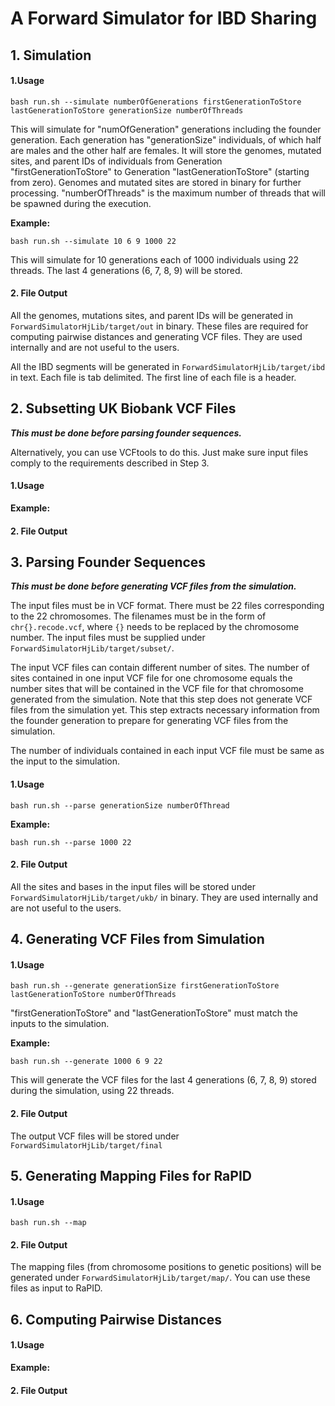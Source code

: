# A Forward Simulator for IBD Sharing

## 1. Simulation

  #### 1.Usage
   
  ```
  bash run.sh --simulate numberOfGenerations firstGenerationToStore lastGenerationToStore generationSize numberOfThreads
  ```
        
  This will simulate for "numOfGeneration" generations including the founder generation.
  Each generation has "generationSize" individuals, of which half are males and the other half are females.
  It will store the genomes, mutated sites, and parent IDs of individuals
  from Generation "firstGenerationToStore" to Generation "lastGenerationToStore" (starting from zero).
  Genomes and mutated sites are stored in binary for further processing. 
  "numberOfThreads" is the maximum number of threads that will be spawned during the execution.
    
  __Example:__
    
  ```
  bash run.sh --simulate 10 6 9 1000 22
  ```
  This will simulate for 10 generations each of 1000 individuals using 22 threads.
  The last 4 generations (6, 7, 8, 9) will be stored.
    
    
  #### 2. File Output
  
  All the genomes, mutations sites, and parent IDs will be generated in ```ForwardSimulatorHjLib/target/out``` in binary.
  These files are required for computing pairwise distances and generating VCF files. They are used internally and
  are not useful to the users.
  
  All the IBD segments will be generated in ```ForwardSimulatorHjLib/target/ibd``` in text.
  Each file is tab delimited. The first line of each file is a header. 

## 2. Subsetting UK Biobank VCF Files

  ___This must be done before parsing founder sequences.___
  
  Alternatively, you can use VCFtools to do this.
  Just make sure input files comply to the requirements described in Step 3.
  
  #### 1.Usage
    
  __Example:__
  
  #### 2. File Output
  
## 3. Parsing Founder Sequences

  ___This must be done before generating VCF files from the simulation.___
  
  The input files must be in VCF format. There must be 22 files corresponding to the 22
  chromosomes. The filenames must be in the form of ```chr{}.recode.vcf```,
  where ```{}``` needs to be replaced by the chromosome number.
  The input files must be supplied under ```ForwardSimulatorHjLib/target/subset/```.
  
  The input VCF files can contain different number of sites. The number of sites contained in one
  input VCF file for one chromosome equals the number sites that will be contained in the VCF file
  for that chromosome generated from the simulation. Note that this step does not generate
  VCF files from the simulation yet. This step extracts necessary information from the founder generation
  to prepare for generating VCF files from the simulation.
  
  The number of individuals contained in each input VCF file must be same as the input to the simulation.
  
  #### 1.Usage
    
  ```
  bash run.sh --parse generationSize numberOfThread
  ```
    
  __Example:__
  
  ```
  bash run.sh --parse 1000 22
  ```
  
  #### 2. File Output
  
  All the sites and bases in the input files will be stored under ```ForwardSimulatorHjLib/target/ukb/``` in binary.
  They are used internally and are not useful to the users.
    
## 4. Generating VCF Files from Simulation

  #### 1.Usage
    
  ```
  bash run.sh --generate generationSize firstGenerationToStore lastGenerationToStore numberOfThreads
  ```
    
  "firstGenerationToStore" and "lastGenerationToStore" must match the inputs to the simulation. 
    
  __Example:__
  
  ```
  bash run.sh --generate 1000 6 9 22
  ```
  
  This will generate the VCF files for the last 4 generations (6, 7, 8, 9) stored during the simulation,
  using 22 threads.
    
  #### 2. File Output
  
  The output VCF files will be stored under ```ForwardSimulatorHjLib/target/final```
  
## 5. Generating Mapping Files for RaPID

  #### 1.Usage
    
  ```
  bash run.sh --map
  ```
    
  #### 2. File Output
  
  The mapping files (from chromosome positions to genetic positions) will be generated under
  ```ForwardSimulatorHjLib/target/map/```. You can use these files as input to RaPID.
 
## 6. Computing Pairwise Distances

  #### 1.Usage
    
  __Example:__
    
  #### 2. File Output